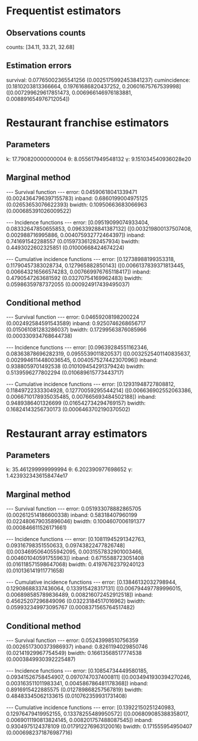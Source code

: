 # Frequentist estimators

## Observations counts
counts: [34.11, 33.21, 32.68]

## Estimation errors
survival:       0.07765002365541256     (0.0025175992453841237)
cumincidence:   [0.1810203813366664, 0.19761686820437252, 0.20601675767539998]  ([0.007299629617851473, 0.006966146976183881, 0.008891654976712054])

# Restaurant franchise estimators

## Parameters
k:      17.790820000000004
θ:      8.055617949548132
γ:      9.151034540936028e20

## Marginal method

--- Survival function ---
error:  0.04590618041339471     (0.0024364796397155783)
inband: 0.6860199004975125      (0.02653653076622393)
bwidth: 0.10950663683066963     (0.000685391026009522)

--- Incidence functions ---
error:  [0.09519099074933404, 0.08332647850655853, 0.09633928841387132] ([0.003219800137507408, 0.002988716995886, 0.004075932772464397])
inband: 0.741691542288557       (0.015973361282457934)
bwidth: 0.4493022602325851      (0.01000668424674224)

--- Cumulative incidence functions ---
error:  [0.12738988199353318, 0.11790457383028734, 0.127965882850143]   ([0.0066137839371813445, 0.006643216566574283, 0.007669976765118417])
inband: 0.4790547263681592      (0.03270754169962483)
bwidth: 0.05986359787372055     (0.000924917439495037)

## Conditional method

--- Survival function ---
error:  0.04659208198200224     (0.002492584591543589)
inband: 0.9250746268656717      (0.015061081283286037)
bwidth: 0.17299563876085966     (0.000330934768644738)

--- Incidence functions ---
error:  [0.09639284551162346, 0.08363878696282319, 0.0955539011820537]  ([0.0032525401140835637, 0.0029946114480036545, 0.004057527442307096])
inband: 0.9388059701492538      (0.010109454291379424)
bwidth: 0.5139596277802294      (0.010689615773443717)

--- Cumulative incidence functions ---
error:  [0.12931948727808812, 0.11849722333304928, 0.12770059295544214] ([0.006636902552063386, 0.0066710178935035485, 0.007665693484502188])
inband: 0.9489386401326699      (0.016542734294769157)
bwidth: 0.16824143256730173     (0.0006463702190370502)

# Restaurant array estimators

## Parameters
k:      35.461299999999994
θ:      6.202390977698652
γ:      1.4239323436158474e17

## Marginal method

--- Survival function ---
error:  0.051933078882865705    (0.002612514186600338)
inband: 0.58318407960199        (0.022480679035896046)
bwidth: 0.1004607006191377      (0.000846611526171661)

--- Incidence functions ---
error:  [0.10811945291342763, 0.09316798351550633, 0.09743822477826748] ([0.0034695064055942095, 0.0031557832901003466, 0.004601040591755963])
inband: 0.6715588723051408      (0.016118571598647068)
bwidth: 0.41976762379240123     (0.010136141911771658)

--- Cumulative incidence functions ---
error:  [0.13846132032798944, 0.12908688337436064, 0.133915428317131]   ([0.006794497789996015, 0.006898585789836489, 0.008216072452912518])
inband: 0.45625207296849096     (0.03223184517016962)
bwidth: 0.059932349973095767    (0.0008371565764517482)

## Conditional method

--- Survival function ---
error:  0.05243998510756359     (0.0026517300373986937)
inband: 0.8261194029850746      (0.02141929967754549)
bwidth: 0.16613568517774538     (0.0003849930392225487)

--- Incidence functions ---
error:  [0.10854734449580185, 0.09341526758454907, 0.0970747037400811]  ([0.0034941930394270246, 0.003163511011983341, 0.004586786481178368])
inband: 0.8916915422885575      (0.012789868257567819)
bwidth: 0.48483345062133615     (0.010762359931731408)

--- Cumulative incidence functions ---
error:  [0.13922150251240983, 0.12976479419952155, 0.13378255489950572] ([0.006809085388358017, 0.0069011190813824145, 0.008201757488087545])
inband: 0.9304975124378109      (0.017912276963120016)
bwidth: 0.171555954950407       (0.0006982371876987716)
